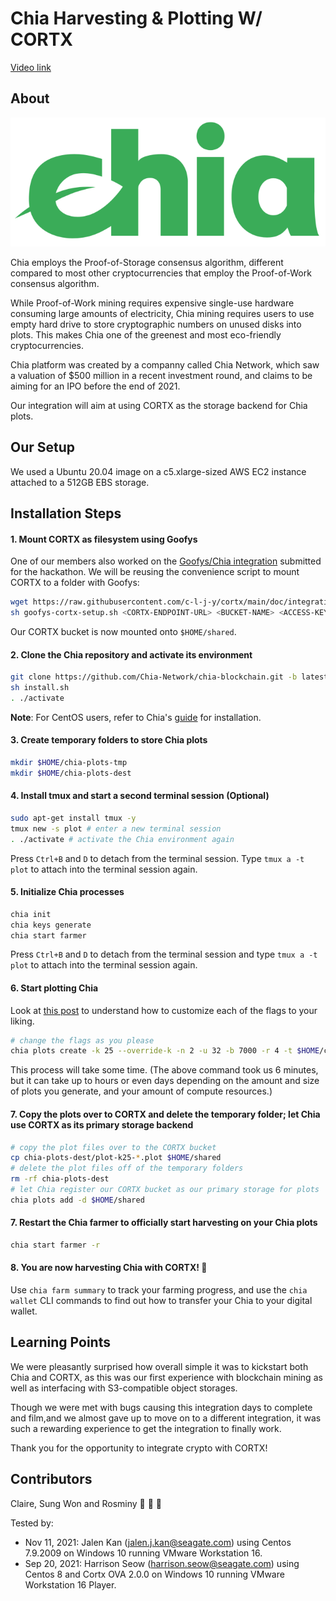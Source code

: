 # Chia Harvesting & Plotting W/ CORTX

[Video link](https://vimeo.com/582086341)

## About

![](chia-logo.png)

Chia employs the Proof-of-Storage consensus algorithm, different compared to most other cryptocurrencies that employ the Proof-of-Work consensus algorithm.

While Proof-of-Work mining requires expensive single-use hardware consuming large amounts of electricity, Chia mining requires users to use empty hard drive to store cryptographic numbers on unused disks into plots. This makes Chia one of the greenest and most eco-friendly cryptocurrencies.

Chia platform was created by a companny called Chia Network, which saw a valuation of $500 million in a recent investment round, and claims to be aiming for an IPO before the end of 2021.

Our integration will aim at using CORTX as the storage backend for Chia plots.

## Our Setup

We used a Ubuntu 20.04 image on a c5.xlarge-sized AWS EC2 instance attached to a 512GB EBS storage.

## Installation Steps

#### 1. Mount CORTX as filesystem using Goofys

One of our members also worked on the [Goofys/Chia integration](https://github.com/Seagate/cortx/pull/1140) submitted for the hackathon. We will be reusing the convenience script to mount CORTX to a folder with Goofys:

```sh
wget https://raw.githubusercontent.com/c-l-j-y/cortx/main/doc/integrations/goofys/goofys-cortx-setup.sh
sh goofys-cortx-setup.sh <CORTX-ENDPOINT-URL> <BUCKET-NAME> <ACCESS-KEY-ID> <SECRET-ACCESS-KEY>
```

Our CORTX bucket is now mounted onto `$HOME/shared`.

#### 2. Clone the Chia repository and activate its environment

```sh
git clone https://github.com/Chia-Network/chia-blockchain.git -b latest --recurse-submodules
sh install.sh
. ./activate
```

**Note**: For CentOS users, refer to Chia's [guide](https://github.com/Chia-Network/chia-blockchain/wiki/INSTALL#centosred-hatfedora) for installation.

#### 3. Create temporary folders to store Chia plots

```sh
mkdir $HOME/chia-plots-tmp
mkdir $HOME/chia-plots-dest
```

#### 4. Install tmux and start a second terminal session (Optional)

```sh
sudo apt-get install tmux -y
tmux new -s plot # enter a new terminal session
. ./activate # activate the Chia environment again
```

Press `Ctrl+B` and `D` to detach from the terminal session. Type `tmux a -t plot` to attach into the terminal session again.

#### 5. Initialize Chia processes

```sh
chia init
chia keys generate
chia start farmer
```

Press `Ctrl+B` and `D` to detach from the terminal session and type `tmux a -t plot` to attach into the terminal session again.

#### 6. Start plotting Chia

Look at [this post](https://chiaforum.com/t/what-syntax-of-create-plots-to-make-parallel-plotting-and-staggering-in-cli/5076) to understand how to customize each of the flags to your liking.

```sh
# change the flags as you please
chia plots create -k 25 --override-k -n 2 -u 32 -b 7000 -r 4 -t $HOME/chia-plots-tmp -d $HOME/chia-plots-dest
```

This process will take some time. (The above command took us 6 minutes, but it can take up to hours or even days depending on the amount and size of plots you generate, and your amount of compute resources.)


#### 7. Copy the plots over to CORTX and delete the temporary folder; let Chia use CORTX as its primary storage backend

```sh
# copy the plot files over to the CORTX bucket
cp chia-plots-dest/plot-k25-*.plot $HOME/shared
# delete the plot files off of the temporary folders
rm -rf chia-plots-dest
# let Chia register our CORTX bucket as our primary storage for plots
chia plots add -d $HOME/shared
```

#### 7. Restart the Chia farmer to officially start harvesting on your Chia plots

```sh
chia start farmer -r
```

#### 8. You are now harvesting Chia with CORTX! :tada:

Use `chia farm summary` to track your farming progress, and use the `chia wallet` CLI commands to find out how to transfer your Chia to your digital wallet.

## Learning Points

We were pleasantly surprised how overall simple it was to kickstart both Chia and CORTX, as this was our first experience with blockchain mining as well as interfacing with S3-compatible object storages.

Though we were met with bugs causing this integration days to complete and film,and we almost gave up to move on to a different integration, it was such a rewarding experience to get the integration to finally work.

Thank you for the opportunity to integrate crypto with CORTX!

## Contributors

Claire, Sung Won and Rosminy :tada: :tada: :tada:

Tested by:

- Nov 11, 2021: Jalen Kan (<jalen.j.kan@seagate.com>) using Centos 7.9.2009 on Windows 10 running VMware Workstation 16.
- Sep 20, 2021: Harrison Seow (<harrison.seow@seagate.com>) using Centos 8 and Cortx OVA 2.0.0 on Windows 10 running VMware Workstation 16 Player.
